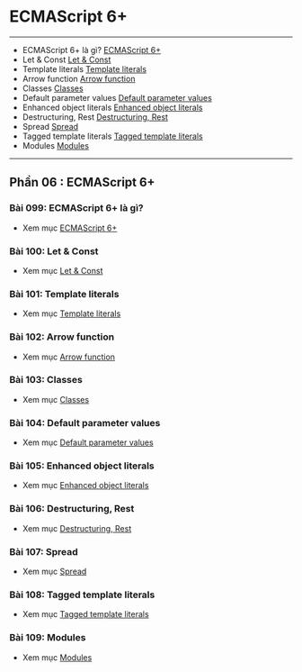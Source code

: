 # ECMAScript 6+
---
- ECMAScript 6+ là gì? [ECMAScript 6+](Javascript/Javascript-Object/detail/phan06-099/index.md)
- Let & Const [Let & Const](Javascript/Javascript-Object/detail/phan06-100/index.md)
- Template literals [Template literals](Javascript/Javascript-Object/detail/phan06-101/index.md)
- Arrow function [Arrow function](Javascript/Javascript-Object/detail/phan06-102/index.md)
- Classes [Classes](Javascript/Javascript-Object/detail/phan06-103/index.md)
- Default parameter values [Default parameter values](Javascript/Javascript-Object/detail/phan06-104/index.md)
- Enhanced object literals [Enhanced object literals](Javascript/Javascript-Object/detail/phan06-105/index.md)
-  Destructuring, Rest [Destructuring, Rest](Javascript/Javascript-Object/detail/phan06-106/index.md)
- Spread [Spread](Javascript/Javascript-Object/detail/phan06-107/index.md)
- Tagged template literals [Tagged template literals](Javascript/Javascript-Object/detail/phan06-108/index.md)
- Modules [Modules](Javascript/Javascript-Object/detail/phan06-109/index.md)




---
## Phần 06 : ECMAScript 6+ 

### Bài 099: ECMAScript 6+ là gì? 
- Xem mục [ECMAScript 6+](Javascript/Javascript-Object/detail/phan06-099/index.md)

### Bài 100: Let & Const
- Xem mục [Let & Const](Javascript/Javascript-Object/detail/phan06-100/index.md)

### Bài 101: Template literals
- Xem mục [Template literals](Javascript/Javascript-Object/detail/phan06-101/index.md)

### Bài 102: Arrow function
- Xem mục [Arrow function](Javascript/Javascript-Object/detail/phan06-102/index.md)

### Bài 103: Classes
- Xem mục [Classes](Javascript/Javascript-Object/detail/phan06-103/index.md)

### Bài 104: Default parameter values
- Xem mục [Default parameter values](Javascript/Javascript-Object/detail/phan06-104/index.md)

### Bài 105: Enhanced object literals
- Xem mục [Enhanced object literals](Javascript/Javascript-Object/detail/phan06-105/index.md)

### Bài 106: Destructuring, Rest
- Xem mục [Destructuring, Rest](Javascript/Javascript-Object/detail/phan06-106/index.md)

### Bài 107: Spread
- Xem mục [Spread](Javascript/Javascript-Object/detail/phan06-107/index.md)

### Bài 108: Tagged template literals
- Xem mục [Tagged template literals](Javascript/Javascript-Object/detail/phan06-108/index.md)

### Bài 109: Modules
- Xem mục [Modules](Javascript/Javascript-Object/detail/phan06-109/index.md)